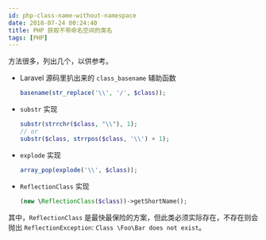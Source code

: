 ```yaml
---
id: php-class-name-without-namespace
date: 2018-07-24 00:24:40
title: PHP 获取不带命名空间的类名
tags: [PHP]
---
```


方法很多，列出几个，以供参考。

- Laravel 源码里扒出来的 `class_basename` 辅助函数

    ```php
    basename(str_replace('\\', '/', $class));
    ```

- `substr` 实现

    ```php
    substr(strrchr($class, "\\"), 1);
    // or
    substr($class, strrpos($class, '\\') + 1);
    ```

- `explode` 实现

    ```php
    array_pop(explode('\\', $class));
    ```

- `ReflectionClass` 实现

    ```php
    (new \ReflectionClass($class))->getShortName();
    ```

其中，`ReflectionClass` 是最快最保险的方案，但此类必须实际存在，不存在则会抛出 `ReflectionException`: `Class \Foo\Bar does not exist`。
